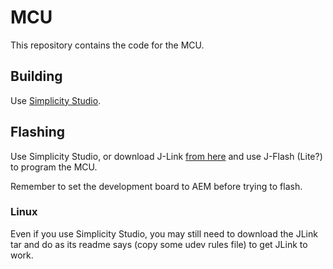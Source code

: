 # MCU

This repository contains the code for the MCU.

## Building

Use [Simplicity Studio](https://www.silabs.com/developers/simplicity-studio).

## Flashing

Use Simplicity Studio, or download J-Link [from here](https://www.segger.com/downloads/jlink/)
and use J-Flash (Lite?) to program the MCU.

Remember to set the development board to AEM before trying to flash.

### Linux
Even if you use Simplicity Studio, you may still need to download the JLink
tar and do as its readme says (copy some udev rules file) to get JLink to work.
